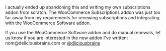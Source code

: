 I actually ended up abandoning this and writing my own subscriptions addon from scratch. The WooCommerce Subscriptions addon was just too far away from my requirements for renewing subscriptions and integrating with the WooCommerce Software addon.

If you use the WooCommerce Software addon and do manual renewals, let us know if you are interested in the new addon I've written:
&#110;&#111;&#109;&#064;&#100;&#101;&#108;&#105;&#099;&#105;&#111;&#117;&#115;&#098;&#114;&#097;&#105;&#110;&#115;&#046;&#099;&#111;&#109; or [@dliciousbrains](https://twitter.com/dliciousbrains)
